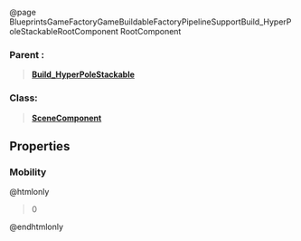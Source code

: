 @page BlueprintsGameFactoryGameBuildableFactoryPipelineSupportBuild_HyperPoleStackableRootComponent RootComponent
### Parent :
<b><a href="_blueprints_game_factory_game_buildable_factory_pipeline_support_build__hyper_pole_stackable.html"><blockquote>Build_HyperPoleStackable</blockquote></a></b>
### Class:
<b><a href="_class_script_scene_component.html"><blockquote>SceneComponent</blockquote></a></b>
## Properties
### Mobility
@htmlonly
<blockquote>0</blockquote>
@endhtmlonly

